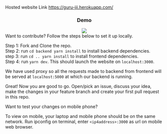Hosted website Link https://guru-jii.herokuapp.com/
<h3 align="center">Demo</h3>
<div align="center">
  <img align="center"src="https://user-images.githubusercontent.com/63860014/110662198-4895b300-81eb-11eb-8c01-bfe0ad3ba15c.gif"/>
</div>
Want to contribute? Follow the steps below to set it up locally.

Step 1: Fork and Clone the repo.<br />
Step 2: run `cd backend yarn install` to install backend dependencies.<br />
step 3: run `cd .. yarn install` to install frontend dependencies.<br />
Step 4: run `yarn dev`. This should launch the website on `localhost:3000`.

We have used proxy so all the requests made to backend from frontend will be served at
`localhost:5000` at which our backend is running.

Great! Now you are good to go. Open/pick an issue, discuss your idea, make the changes in your feature branch and create your first pull request in this repo.

Want to test your changes on mobile phone?

To view on mobile, your laptop and mobile phone should be on the same network.
Run ipconfig on terminal, enter `<ip4address>:3000` as url on mobile web browser. 
